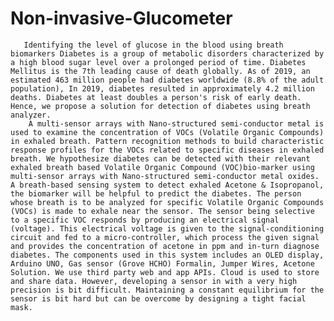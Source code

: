 # Non-invasive-Glucometer
       Identifying the level of glucose in the blood using breath biomarkers Diabetes is a group of metabolic disorders characterized by a high blood sugar level over a prolonged period of time. Diabetes Mellitus is the 7th leading cause of death globally. As of 2019, an estimated 463 million people had diabetes worldwide (8.8% of the adult population), In 2019, diabetes resulted in approximately 4.2 million deaths. Diabetes at least doubles a person's risk of early death. Hence, we propose a solution for detection of diabetes using breath analyzer. 
        A multi-sensor arrays with Nano-structured semi-conductor metal is used to examine the concentration of VOCs (Volatile Organic Compounds) in exhaled breath. Pattern recognition methods to build characteristic response profiles for the VOCs related to specific diseases in exhaled breath. We hypothesize diabetes can be detected with their relevant exhaled breath based Volatile Organic Compound (VOC)bio-marker using multi-sensor arrays with Nano-structured semi-conductor metal oxides. A breath-based sensing system to detect exhaled Acetone & Isopropanol, the biomarker will be helpful to predict the diabetes. The person whose breath is to be analyzed for specific Volatile Organic Compounds (VOCs) is made to exhale near the sensor. The sensor being selective to a specific VOC responds by producing an electrical signal (voltage). This electrical voltage is given to the signal-conditioning circuit and fed to a micro-controller, which process the given signal and provides the concentration of acetone in ppm and in-turn diagnose diabetes. The components used in this system includes an OLED display, Arduino UNO, Gas sensor (Grove HCHO) Formalin, Jumper Wires, Acetone Solution. We use third party web and app APIs. Cloud is used to store and share data. However, developing a sensor in with a very high precision is bit difficult. Maintaining a constant equilibrium for the sensor is bit hard but can be overcome by designing a tight facial mask.
